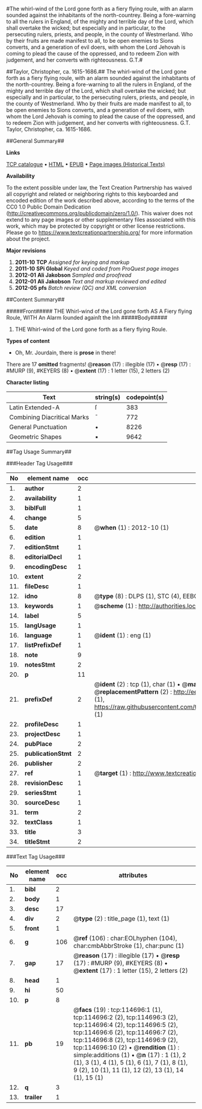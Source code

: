 #The whirl-wind of the Lord gone forth as a fiery flying roule, with an alarm sounded against the inhabitants of the north-countrey. Being a fore-warning to all the rulers in England, of the mighty and terrible day of the Lord, which shall overtake the wicked; but especially and in particular, to the persecuting rulers, priests, and people, in the county of Westmerland. Who by their fruits are made manifest to all, to be open enemies to Sions converts, and a generation of evil doers, with whom the Lord Jehovah is coming to plead the cause of the oppressed, and to redeem Zion with judgement, and her converts with righteousness. G.T.#

##Taylor, Christopher, ca. 1615-1686.##
The whirl-wind of the Lord gone forth as a fiery flying roule, with an alarm sounded against the inhabitants of the north-countrey. Being a fore-warning to all the rulers in England, of the mighty and terrible day of the Lord, which shall overtake the wicked; but especially and in particular, to the persecuting rulers, priests, and people, in the county of Westmerland. Who by their fruits are made manifest to all, to be open enemies to Sions converts, and a generation of evil doers, with whom the Lord Jehovah is coming to plead the cause of the oppressed, and to redeem Zion with judgement, and her converts with righteousness. G.T.
Taylor, Christopher, ca. 1615-1686.

##General Summary##

**Links**

[TCP catalogue](http://www.ota.ox.ac.uk/tcp/)  • 
[HTML](http://tei.it.ox.ac.uk/tcp/Texts-HTML/free/A95/A95039.html)  • 
[EPUB](http://tei.it.ox.ac.uk/tcp/Texts-EPUB/free/A95/A95039.epub) • 
[Page images (Historical Texts)](https://historicaltexts.jisc.ac.uk/eebo-99862533e)

**Availability**

To the extent possible under law, the Text Creation Partnership has waived all copyright and related or neighboring rights to this keyboarded and encoded edition of the work described above, according to the terms of the CC0 1.0 Public Domain Dedication (http://creativecommons.org/publicdomain/zero/1.0/). This waiver does not extend to any page images or other supplementary files associated with this work, which may be protected by copyright or other license restrictions. Please go to https://www.textcreationpartnership.org/ for more information about the project.

**Major revisions**

1. __2011-10__ __TCP__ *Assigned for keying and markup*
1. __2011-10__ __SPi Global__ *Keyed and coded from ProQuest page images*
1. __2012-01__ __Ali Jakobson__ *Sampled and proofread*
1. __2012-01__ __Ali Jakobson__ *Text and markup reviewed and edited*
1. __2012-05__ __pfs__ *Batch review (QC) and XML conversion*

##Content Summary##

#####Front#####
THE Whirl-wind of the Lord gone forth AS A Fiery flying Roule, WITH An Alarm ſounded againſt the Inh
#####Body#####

1. THE Whirl-wind of the Lord gone forth as a fiery flying Roule.

**Types of content**

  * Oh, Mr. Jourdain, there is **prose** in there!

There are 17 **omitted** fragments! 
 @__reason__ (17) : illegible (17)  •  @__resp__ (17) : #MURP (9), #KEYERS (8)  •  @__extent__ (17) : 1 letter (15), 2 letters (2)

**Character listing**


|Text|string(s)|codepoint(s)|
|---|---|---|
|Latin Extended-A|ſ|383|
|Combining             Diacritical Marks|̄|772|
|General Punctuation|•|8226|
|Geometric Shapes|▪|9642|

##Tag Usage Summary##

###Header Tag Usage###

|No|element name|occ|attributes|
|---|---|---|---|
|1.|__author__|2||
|2.|__availability__|1||
|3.|__biblFull__|1||
|4.|__change__|5||
|5.|__date__|8| @__when__ (1) : 2012-10 (1)|
|6.|__edition__|1||
|7.|__editionStmt__|1||
|8.|__editorialDecl__|1||
|9.|__encodingDesc__|1||
|10.|__extent__|2||
|11.|__fileDesc__|1||
|12.|__idno__|8| @__type__ (8) : DLPS (1), STC (4), EEBO-CITATION (1), PROQUEST (1), VID (1)|
|13.|__keywords__|1| @__scheme__ (1) : http://authorities.loc.gov/ (1)|
|14.|__label__|5||
|15.|__langUsage__|1||
|16.|__language__|1| @__ident__ (1) : eng (1)|
|17.|__listPrefixDef__|1||
|18.|__note__|9||
|19.|__notesStmt__|2||
|20.|__p__|11||
|21.|__prefixDef__|2| @__ident__ (2) : tcp (1), char (1)  •  @__matchPattern__ (2) : ([0-9\-]+):([0-9IVX]+) (1), (.+) (1)  •  @__replacementPattern__ (2) : http://eebo.chadwyck.com/downloadtiff?vid=$1&page=$2 (1), https://raw.githubusercontent.com/textcreationpartnership/Texts/master/tcpchars.xml#$1 (1)|
|22.|__profileDesc__|1||
|23.|__projectDesc__|1||
|24.|__pubPlace__|2||
|25.|__publicationStmt__|2||
|26.|__publisher__|2||
|27.|__ref__|1| @__target__ (1) : http://www.textcreationpartnership.org/docs/. (1)|
|28.|__revisionDesc__|1||
|29.|__seriesStmt__|1||
|30.|__sourceDesc__|1||
|31.|__term__|2||
|32.|__textClass__|1||
|33.|__title__|3||
|34.|__titleStmt__|2||


###Text Tag Usage###

|No|element name|occ|attributes|
|---|---|---|---|
|1.|__bibl__|2||
|2.|__body__|1||
|3.|__desc__|17||
|4.|__div__|2| @__type__ (2) : title_page (1), text (1)|
|5.|__front__|1||
|6.|__g__|106| @__ref__ (106) : char:EOLhyphen (104), char:cmbAbbrStroke (1), char:punc (1)|
|7.|__gap__|17| @__reason__ (17) : illegible (17)  •  @__resp__ (17) : #MURP (9), #KEYERS (8)  •  @__extent__ (17) : 1 letter (15), 2 letters (2)|
|8.|__head__|1||
|9.|__hi__|50||
|10.|__p__|8||
|11.|__pb__|19| @__facs__ (19) : tcp:114696:1 (1), tcp:114696:2 (2), tcp:114696:3 (2), tcp:114696:4 (2), tcp:114696:5 (2), tcp:114696:6 (2), tcp:114696:7 (2), tcp:114696:8 (2), tcp:114696:9 (2), tcp:114696:10 (2)  •  @__rendition__ (1) : simple:additions (1)  •  @__n__ (17) : 1 (1), 2 (1), 3 (1), 4 (1), 5 (1), 6 (1), 7 (1), 8 (1), 9 (2), 10 (1), 11 (1), 12 (2), 13 (1), 14 (1), 15 (1)|
|12.|__q__|3||
|13.|__trailer__|1||
